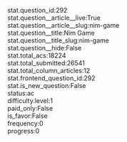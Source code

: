 stat.question_id:292  
stat.question__article__live:True  
stat.question__article__slug:nim-game  
stat.question__title:Nim Game  
stat.question__title_slug:nim-game  
stat.question__hide:False  
stat.total_acs:18224  
stat.total_submitted:26541  
stat.total_column_articles:12  
stat.frontend_question_id:292  
stat.is_new_question:False  
status:ac  
difficulty.level:1  
paid_only:False  
is_favor:False  
frequency:0  
progress:0  
